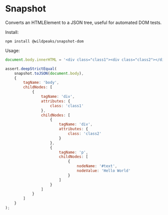 # Snapshot

Converts an HTMLElement to a JSON tree, useful for automated DOM tests.

Install:

	npm install @wildpeaks/snapshot-dom

Usage:

````js
document.body.innerHTML = '<div class="class1"><div class="class2"></div><p>Hello World</p></div>';

assert.deepStrictEqual(
	snapshot.toJSON(document.body),
	{
		tagName: 'body',
		childNodes: [
			{
				tagName: 'div',
				attributes: {
					class: 'class1'
				},
				childNodes: [
					{
						tagName: 'div',
						attributes: {
							class: 'class2'
						}
					},
					{
						tagName: 'p',
						childNodes: [
							{
								nodeName: '#text',
								nodeValue: 'Hello World'
							}
						]
					}
				]
			}
		]
	}
);
````
